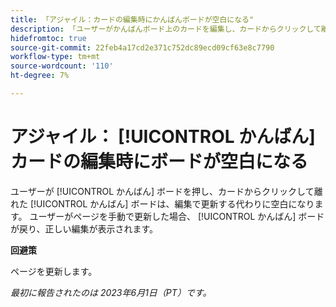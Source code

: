 ```yaml
---
title: 「アジャイル：カードの編集時にかんばんボードが空白になる"
description: 「ユーザーがかんばんボード上のカードを編集し、カードからクリックして離れると、かんばんボードは編集で更新する代わりに空白になります。 ユーザーがページを手動で更新すると、かんばんボードが戻り、正しい編集が表示されます。」
hidefromtoc: true
source-git-commit: 22feb4a17cd2e371c752dc89ecd09cf63e8c7790
workflow-type: tm+mt
source-wordcount: '110'
ht-degree: 7%

---
```



# アジャイル： [!UICONTROL かんばん] カードの編集時にボードが空白になる

ユーザーが [!UICONTROL かんばん] ボードを押し、カードからクリックして離れた [!UICONTROL かんばん] ボードは、編集で更新する代わりに空白になります。 ユーザーがページを手動で更新した場合、 [!UICONTROL かんばん] ボードが戻り、正しい編集が表示されます。

**回避策**

ページを更新します。

_最初に報告されたのは 2023年6月1日（PT）です。_

